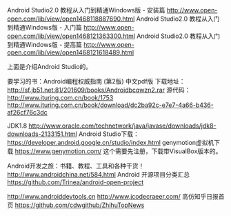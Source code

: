 Android Studio2.0 教程从入门到精通Windows版 - 安装篇
http://www.open-open.com/lib/view/open1468118887690.html
Android Studio2.0 教程从入门到精通Windows版 - 入门篇
http://www.open-open.com/lib/view/open1468121363300.html
Android Studio2.0 教程从入门到精通Windows版 - 提高篇
http://www.open-open.com/lib/view/open1468121618489.html

上面是介绍Android Studio的。

要学习的书：Android编程权威指南 (第2版) 中文pdf版
下载地址：http://sf.jb51.net:81/201609/books/Androidbcqwzn2.rar
源代码：http://www.ituring.com.cn/book/1753
http://www.ituring.com.cn/book/download/dc2ba92c-e7e7-4a66-b436-af26cf76c3dc

JDK1.8
http://www.oracle.com/technetwork/java/javase/downloads/jdk8-downloads-2133151.html
Android Studio下载：
https://developer.android.google.cn/studio/index.html
genymotion虚拟机下载
https://www.genymotion.com/
这个需要先注册，下载带VisualBox版本的。

Android开发之旅：书籍、教程、工具和各种干货！
http://www.androidchina.net/584.html
Android 开源项目分类汇总
https://github.com/Trinea/android-open-project

http://www.androiddevtools.cn
http://www.jcodecraeer.com/
高仿知乎日报首页
https://github.com/cdwgithub/ZhihuTopNews
